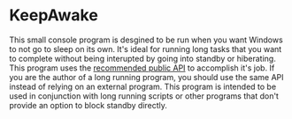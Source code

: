KeepAwake
=========

This small console program is desgined to be run when you want Windows to not go to sleep on its own.
It's ideal for running long tasks that you want to complete without being interupted by going into standby or hiberating.
This program uses the [recommended public API](https://msdn.microsoft.com/en-us/library/windows/desktop/aa373208%28v=vs.85%29.aspx?f=255&MSPPError=-2147217396) to accomplish it's job.
If you are the author of a long running program, you should use the same API instead of relying on an external program.
This program is intended to be used in conjunction with long running scripts or other programs that don't provide an option to block standby directly.
